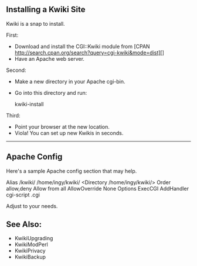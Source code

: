 ## Installing a Kwiki Site

Kwiki is a snap to install.

First:

* Download and install the CGI::Kwiki module from [CPAN http://search.cpan.org/search?query=cgi-kwiki&mode=dist][]
* Have an Apache web server.

Second:

* Make a new directory in your Apache cgi-bin.
* Go into this directory and run:

  kwiki-install

Third:

* Point your browser at the new location.
* Viola! You can set up new Kwikis in seconds.

---

## Apache Config

Here's a sample Apache config section that may help.

  Alias /kwiki/ /home/ingy/kwiki/
  <Directory /home/ingy/kwiki/>
      Order allow,deny
      Allow from all
      AllowOverride None
      Options ExecCGI
      AddHandler cgi-script .cgi
  </Directory>

Adjust to your needs.

## See Also:

* KwikiUpgrading
* KwikiModPerl
* KwikiPrivacy
* KwikiBackup
